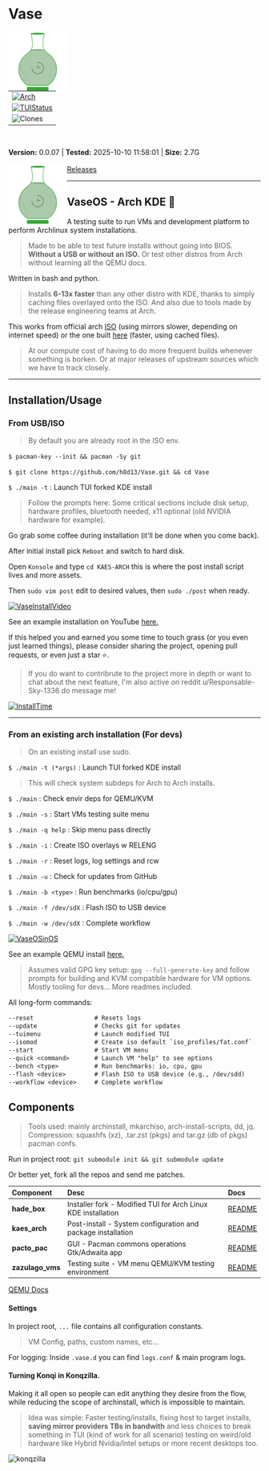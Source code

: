 # Vase

<img src="./vase_os/vase.svg" alt="VaseLogo" width="117" align="left">
<table>
    <tr>
        <td>
            <a href="https://github.com/h8d13/Vase/releases">
                <img src="https://img.shields.io/badge/Arch_Linux-v6.17.1-darkgreen" alt="Arch">
            </a>
        </td>
    </tr>
    <tr>
        <td>
            <a href="https://github.com/h8d13/Vase/releases">
                <img src="https://img.shields.io/badge/TUI_Status-Passing-darkgreen" alt="TUIStatus">
            </a>
        </td>
    </tr>
    <tr>
        <td>
            <img src="https://img.shields.io/badge/Git_Clones-687-blue" alt="Clones">
        </td>
    </tr>
</table>
<br clear="left">

<strong>Version:</strong> 0.0.07 | <strong>Tested:</strong> 2025-10-10 11:58:01 | <strong>Size:</strong> 2.7G
<br><br>
<a href="https://github.com/h8d13/Vase/releases">Releases</a>
<img src="./vase_os/vase.svg" alt="VaseLogo" width="117" align="left">

---

## VaseOS - Arch KDE 🏺

A testing suite to run VMs and development platform to perform Archlinux system installations. 

> Made to be able to test future installs without going into BIOS. **Without a USB or without an ISO.**
> Or test other distros from Arch without learning all the QEMU docs.

Written in bash and python. 

> Installs **6-13x faster** than any other distro with KDE, thanks to simply caching files overlayed onto the ISO. 
> And also due to tools made by the release engineering teams at Arch. 

This works from official arch [ISO](https://archlinux.org/download/) (using mirrors slower, depending on internet speed) or the one built [here](https://github.com/h8d13/Vase/releases) (faster, using cached files).

> At our compute cost of having to do more frequent builds whenever something is borken. 
> Or at major releases of upstream sources which we have to track closely.

---

## Installation/Usage

### From USB/ISO

> By default you are already root in the ISO env. 

`$ pacman-key --init && pacman -Sy git`

`$ git clone https://github.com/h8d13/Vase.git && cd Vase`

`$ ./main -t` : Launch TUI forked KDE install

> Follow the prompts here: Some critical sections include disk setup, hardware profiles, bluetooth needed, x11 optional (old NVIDIA hardware for example).

Go grab some coffee during installation (it'll be done when you come back).

After initial install pick `Reboot` and switch to hard disk.

Open `Konsole` and type `cd KAES-ARCH` this is where the post install script lives and more assets.

Then `sudo vim post` edit to desired values, then `sudo ./post` when ready.

[![VaseInstallVideo](http://img.youtube.com/vi/j7YnkxY1mVo/0.jpg)](http://www.youtube.com/watch?v=j7YnkxY1mVo "Vase Installation Demo")

See an example installation on YouTube [here.](https://www.youtube.com/watch?v=j7YnkxY1mVo)

If this helped you and earned you some time to touch grass (or you even just learned things), please consider sharing the project, opening pull requests, or even just a star ⭐. 

> If you do want to contribrute to the project more in depth or want to chat about the next feature, I'm also active on reddit u/Responsable-Sky-1336 do message me! 


<a href="https://github.com/h8d13/Vase/releases">
    <img src="https://img.shields.io/badge/Install_Time-00:02:35-blue" alt="InstallTime">
</a>


---

### From an existing arch installation (For devs)

> On an existing install use sudo.  

`$ ./main -t (*args)` : Launch TUI forked KDE install
> This will check system subdeps for Arch to Arch installs.

`$ ./main`              : Check envir deps for QEMU/KVM

`$ ./main -s`           : Start VMs testing suite menu

`$ ./main -q help`      : Skip menu pass directly

`$ ./main -i`           : Create ISO overlays w RELENG

`$ ./main -r`           : Reset logs, log settings and rcw

`$ ./main -u`           : Check for updates from GitHub

`$ ./main -b <type>`    : Run benchmarks (io/cpu/gpu)

`$ ./main -f /dev/sdX`  : Flash ISO to USB device

`$ ./main -w /dev/sdX`  : Complete workflow

[![VaseOSinOS](http://img.youtube.com/vi/T-g_V_WIOt0/0.jpg)](http://www.youtube.com/watch?v=T-g_V_WIOt0 "Vase Installation Demo")

See an example QEMU install [here.](https://www.youtube.com/watch?v=T-g_V_WIOt0)

> Assumes valid GPG key setup: `gpg --full-generate-key` and follow prompts for building and KVM compatible hardware for VM options. 
> Mostly tooling for devs... More readmes included. 

All long-form commands:

```
--reset                 # Resets logs
--update                # Checks git for updates
--tuimenu               # Launch modified TUI
--isomod                # Create iso default `iso_profiles/fat.conf`
--start                 # Start VM menu
--quick <command>       # Launch VM "help" to see options
--bench <type>          # Run benchmarks: io, cpu, gpu
--flash <device>        # Flash ISO to USB device (e.g., /dev/sdd)
--workflow <device>     # Complete workflow
```

## Components

> Tools used: mainly archinstall, mkarchiso, arch-install-scripts, dd, jq. Compression: squashfs (xz), .tar.zst (pkgs) and tar.gz (db of pkgs) pacman confs. 

Run in project root: `git submodule init && git submodule update` 

Or better yet, fork all the repos and send me patches.


| Component | Desc | Docs |
|:----------|:------------|:--------------|
| **hade_box** | Installer fork - Modified TUI for Arch Linux KDE installation | [README](./vase_os/hade_box/README.md) |
| **kaes_arch** | Post-install - System configuration and package installation | [README](https://github.com/h8d13/KAES-ARCH) |
| **pacto_pac** | GUI - Pacman commons operations Gtk/Adwaita app | [README](https://github.com/h8d13/PACTOPAC) |
| **zazulago_vms** | Testing suite - VM menu QEMU/KVM testing environment | [README](./vase_os/zazulago_vms/README.md) |

[QEMU Docs](https://www.qemu.org/documentation/)

#### Settings

In project root, `...` file contains all configuration constants.
> VM Config, paths, custom names, etc...

For logging: Inside `.vase.d` you can find `logs.conf` & main program logs.

#### Turning Konqi in Konqzilla.

Making it all open so people can edit anything they desire from the flow, while reducing the scope of archinstall, which is impossible to maintain. 

> Idea was simple: Faster testing/installs, fixing host to target installs, **saving mirror providers TBs in bandwith** and less choices to break something in TUI (kind of work for all scenario) testing on weird/old hardware like Hybrid Nvidia/Intel setups or more recent desktops too.

![konqzilla](https://github.com/user-attachments/assets/8c7d7050-f58a-4dbc-aa69-2d9ee9716edc)
